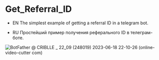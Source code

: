 # Get_Referral_ID

- EN
The simplest example of getting a referral ID in a telegram bot.

- RU
Простейший пример получения реферального ID в телеграм-боте.

![BotFather @ CRIBLLE _ 22_09 (248019) 2023-06-18 22-10-26 (online-video-cutter com)](https://github.com/Criblle/Get_Referral_ID/assets/97399458/3d369359-d7c1-47dd-bad1-142ab2a0e1e4)
